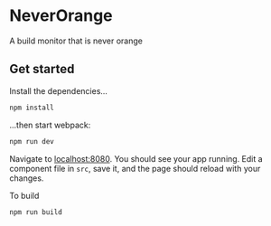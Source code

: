 # NeverOrange

A build monitor that is never orange

## Get started

Install the dependencies...

```bash
npm install
```

...then start webpack:

```bash
npm run dev
```

Navigate to [localhost:8080](http://localhost:8080). You should see your app running. Edit a component file in `src`, save it, and the page should reload with your changes.

To build

```bash
npm run build
```
